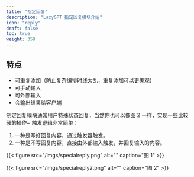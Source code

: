 ```yaml
---
title: "指定回复"
description: "LazyGPT 指定回复模块介绍"
icon: "reply"
draft: false
toc: true
weight: 359
---
```


## 特点

- 可重复添加（防止复杂编排时线太乱，重复添加可以更美观）
- 可手动输入
- 可外部输入
- 会输出结果给客户端

制定回复模块通常用户特殊状态回复，当然你也可以像图 2 一样，实现一些比较骚的操作~ 触发逻辑非常简单：

1. 一种是写好回复内容，通过触发器触发。
2. 一种是不写回复内容，直接由外部输入触发，并回复输入的内容。

{{< figure
    src="/imgs/specialreply.png"
    alt=""
    caption="图 1"
    >}}

{{< figure
    src="/imgs/specialreply2.png"
    alt=""
    caption="图 2"
    >}}